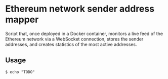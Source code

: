# Ethereum network sender address mapper

Script that, once deployed in a Docker container, monitors a live feed of the Ethereum network via a WebSocket connection, stores the sender addresses, and creates statistics of the most active addresses.

## Usage

```shell
$ echo "TODO"
```
